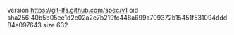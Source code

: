 version https://git-lfs.github.com/spec/v1
oid sha256:40b5b05ee1d2e02a2e7b219fc448a699a709372b15451f531094ddd84e097643
size 632
